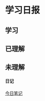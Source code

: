 # 学习日报

## 学习

## 已理解

## 未理解

#### 日记

[今日笔记](https://www.sogou.com/tx?query=Stack+Overflow&ie=utf8&_ast=1563690240&_asf=null&w=01029901&hdq=sogou-site-c91e3483cf4f9005-0001&duppid=1&cid=&cid=&s_from=result_up&sut=10117&sst0=1563698942926&lkt=0%2C0%2C0&sugsuv=00DE5AA478D2B1C358E5C683D2C12537&sugtime=1563698942926)
